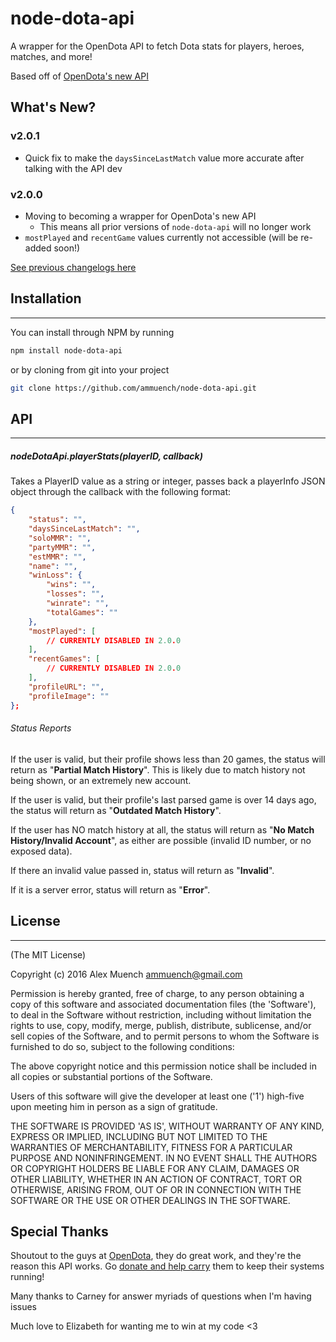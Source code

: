 # node-dota-api
A wrapper for the OpenDota API to fetch Dota stats for players, heroes, matches, and more!

Based off of [OpenDota's new API](https://docs.opendota.com/)

## What's New? ##

### v2.0.1

- Quick fix to make the `daysSinceLastMatch` value more accurate after talking with the API dev

### v2.0.0

- Moving to becoming a wrapper for OpenDota's new API
    - This means all prior versions of `node-dota-api` will no longer work
- `mostPlayed` and `recentGame` values currently not accessible (will be re-added soon!)

[See previous changelogs here](https://github.com/ammuench/node-dota-api/blob/master/CHANGELOG.md)


## Installation ##
------

You can install through NPM by running
```bash
npm install node-dota-api
```

or by cloning from git into your project
```bash
git clone https://github.com/ammuench/node-dota-api.git
```

## API ##
------
##### nodeDotaApi.playerStats(*playerID*, *callback*)
Takes a PlayerID value as a string or integer, passes back a playerInfo JSON object through the callback with the following format:
```json
{
    "status": "",
    "daysSinceLastMatch": "",
    "soloMMR": "",
    "partyMMR": "",
    "estMMR": "",
    "name": "",
    "winLoss": {
        "wins": "",
        "losses": "",
        "winrate": "",
        "totalGames": ""
    },
    "mostPlayed": [
        // CURRENTLY DISABLED IN 2.0.0
    ],
    "recentGames": [
        // CURRENTLY DISABLED IN 2.0.0
    ],
    "profileURL": "",
    "profileImage": ""
};
```
###### Status Reports

If the user is valid, but their profile shows less than 20 games, the status will return as "**Partial Match History**".  This is likely due to match history not being shown, or an extremely new account.

If the user is valid, but their profile's last parsed game is over 14 days ago, the status will return as "**Outdated Match History**".

If the user has NO match history at all, the status will return as "**No Match History/Invalid Account**", as either are possible (invalid ID number, or no exposed data).

If there an invalid value passed in, status will return as "**Invalid**". 

If it is a server error, status will return as "**Error**".

## License ##
-----
(The MIT License)

Copyright (c) 2016 Alex Muench <ammuench@gmail.com>

Permission is hereby granted, free of charge, to any person obtaining a copy of this software and associated documentation files (the 'Software'), to deal in the Software without restriction, including without limitation the rights to use, copy, modify, merge, publish, distribute, sublicense, and/or sell copies of the Software, and to permit persons to whom the Software is furnished to do so, subject to the following conditions:

The above copyright notice and this permission notice shall be included in all copies or substantial portions of the Software.

Users of this software will give the developer at least one ('1') high-five upon meeting him in person as a sign of gratitude.

THE SOFTWARE IS PROVIDED 'AS IS', WITHOUT WARRANTY OF ANY KIND, EXPRESS OR IMPLIED, INCLUDING BUT NOT LIMITED TO THE WARRANTIES OF MERCHANTABILITY, FITNESS FOR A PARTICULAR PURPOSE AND NONINFRINGEMENT. IN NO EVENT SHALL THE AUTHORS OR COPYRIGHT HOLDERS BE LIABLE FOR ANY CLAIM, DAMAGES OR OTHER LIABILITY, WHETHER IN AN ACTION OF CONTRACT, TORT OR OTHERWISE, ARISING FROM, OUT OF OR IN CONNECTION WITH THE SOFTWARE OR THE USE OR OTHER DEALINGS IN THE SOFTWARE.

## Special Thanks ##

Shoutout to the guys at [OpenDota](http://opendota.com), they do great work, and they're the reason this API works.  Go [donate and help carry](https://www.opendota.com/carry) them to keep their systems running!

Many thanks to Carney for answer myriads of questions when I'm having issues

Much love to Elizabeth for wanting me to win at my code <3

